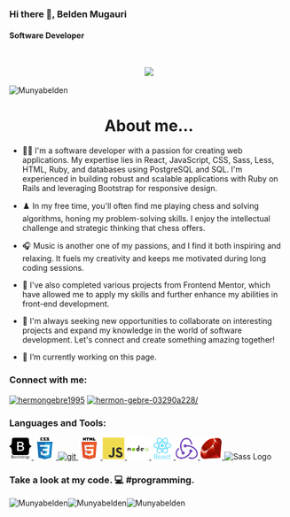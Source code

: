 ### Hi there 👋, Belden Mugauri
#### Software Developer
   <p>
       <img src="">
   </p>

<p align="center">
    <img src="https://readme-typing-svg.herokuapp.com?color=00b2df&width=385&height=30&lines=Software+Developer+;Charting+a+new+career+path...+;&center=true"></a>
</p>

<p align="left"> <img src="https://komarev.com/ghpvc/?username=Munyabelden&label=Profile%20views&color=0e75b6&style=flat" alt="Munyabelden" /> </p>
<h1 align="center">About me…</h1>

- 👨‍💻 I'm a software developer with a passion for creating web applications. My expertise lies in React, JavaScript, CSS, Sass, Less, HTML, Ruby, and databases using PostgreSQL and SQL. I'm experienced in building robust and scalable applications with Ruby on Rails and leveraging Bootstrap for responsive design.

- ♟️ In my free time, you'll often find me playing chess and solving algorithms, honing my problem-solving skills. I enjoy the intellectual challenge and strategic thinking that chess offers.

- 🎧 Music is another one of my passions, and I find it both inspiring and relaxing. It fuels my creativity and keeps me motivated during long coding sessions.

- 🔨 I've also completed various projects from Frontend Mentor, which have allowed me to apply my skills and further enhance my abilities in front-end development.

- 🌟 I'm always seeking new opportunities to collaborate on interesting projects and expand my knowledge in the world of software development. Let's connect and create something amazing together!

- 🔭 I’m currently working on this page. 

<h3 align="left">Connect with me:</h3>
<p align="left">
<a href="https://twitter.com/munyaradzi045" target="blank"><img align="center" src="https://raw.githubusercontent.com/rahuldkjain/github-profile-readme-generator/master/src/images/icons/Social/twitter.svg" alt="hermongebre1995" height="30" width="40" /></a>
<a href="https://www.linkedin.com/in/munyaradzi-mugauri-828a7b24a/" target="blank"><img align="center" src="https://raw.githubusercontent.com/rahuldkjain/github-profile-readme-generator/master/src/images/icons/Social/linked-in-alt.svg" alt="hermon-gebre-03290a228/" height="30" width="40" /></a>
</p>

<h3 align="left">Languages and Tools:</h3>
<p align="left"> <a href="https://getbootstrap.com" target="_blank" rel="noreferrer"> <img src="https://raw.githubusercontent.com/devicons/devicon/master/icons/bootstrap/bootstrap-plain-wordmark.svg" alt="bootstrap" width="40" height="40"/> </a> <a href="https://www.w3schools.com/css/" target="_blank" rel="noreferrer"> <img src="https://raw.githubusercontent.com/devicons/devicon/master/icons/css3/css3-original-wordmark.svg" alt="css3" width="40" height="40"/> </a> <a href="https://git-scm.com/" target="_blank" rel="noreferrer"> <img src="https://www.vectorlogo.zone/logos/git-scm/git-scm-icon.svg" alt="git" width="40" height="40"/> </a> <a href="https://www.w3.org/html/" target="_blank" rel="noreferrer"> <img src="https://raw.githubusercontent.com/devicons/devicon/master/icons/html5/html5-original-wordmark.svg" alt="html5" width="40" height="40"/> </a> <a href="https://developer.mozilla.org/en-US/docs/Web/JavaScript" target="_blank" rel="noreferrer"> <img src="https://raw.githubusercontent.com/devicons/devicon/master/icons/javascript/javascript-original.svg" alt="javascript" width="40" height="40"/> </a> <a href="https://nodejs.org" target="_blank" rel="noreferrer"> <img src="https://raw.githubusercontent.com/devicons/devicon/master/icons/nodejs/nodejs-original-wordmark.svg" alt="nodejs" width="40" height="40"/> </a> <a href="https://reactjs.org/" target="_blank" rel="noreferrer"> <img src="https://raw.githubusercontent.com/devicons/devicon/master/icons/react/react-original-wordmark.svg" alt="react" width="40" height="40"/> </a> <a href="https://redux.js.org" target="_blank" rel="noreferrer"> <img src="https://raw.githubusercontent.com/devicons/devicon/master/icons/redux/redux-original.svg" alt="redux" width="40" height="40"/> </a> <a href="https://www.ruby-lang.org/en/" target="_blank" rel="noreferrer"> <img src="https://raw.githubusercontent.com/devicons/devicon/master/icons/ruby/ruby-original.svg" alt="ruby" width="40" height="40"/> </a>
<img src="https://sass-lang.com/assets/img/logos/logo-b6e1ef6e.svg" alt="Sass Logo" width="40" height="40">
</p>

<h3 align="left">Take a look at my code. 💻 #programming.</h3>

<img align="left" src="https://github-readme-stats.vercel.app/api?username=Munyabelden&" alt="Munyabelden" />

<img align="left" src="https://github-readme-streak-stats.herokuapp.com/?user=Munyabelden&" alt="Munyabelden" />


<img align="left" src="https://github-readme-stats.vercel.app/api/top-langs/?username=Munyabelden&" alt="Munyabelden" />
